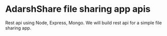# AdarshShare file sharing app apis

Rest api using Node, Express, Mongo.
We will build rest api for a simple file sharing app. 


